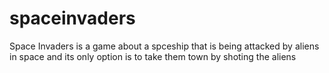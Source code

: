# spaceinvaders
Space Invaders is a game about a spceship that is being attacked by aliens in space and its only option is to take them town by shoting the aliens
